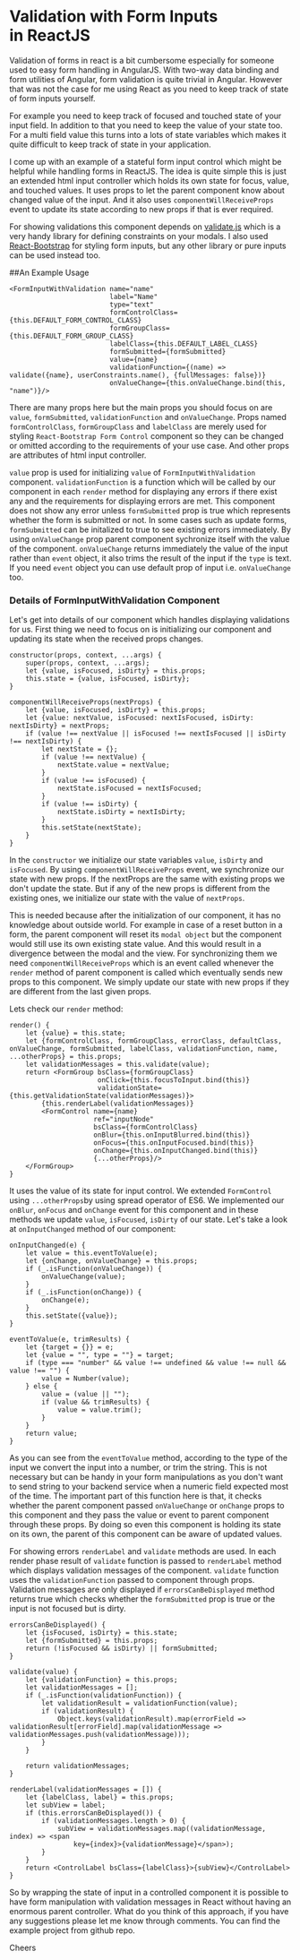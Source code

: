 # Validation with Form Inputs in ReactJS

Validation of forms in react is a bit cumbersome especially for someone used to easy form handling in AngularJS. With two-way data binding and form utilities of Angular, form validation is quite trivial in Angular. However that was not the case for me using React as you need to keep track of state of form inputs yourself.

For example you need to keep track of focused and touched state of your input field. In addition to that you need to keep the value of your state too. For a multi field value this turns into a lots of state variables which makes it quite difficult to keep track of state in your application. 

I come up with an example of a stateful form input control which might be helpful while handling forms in ReactJS. The idea is quite simple this is just an extended html input controller which holds its own state for focus, value, and touched values. It uses props to let the parent component know about changed value of the input. And it also uses `componentWillReceiveProps` event to update its state according to new props if that is ever required.

For showing validations this component depends on [validate.js](http://www.validatejs.org) which is a very handy library for defining constraints on your modals. I also used [React-Bootstrap](https://react-bootstrap.github.io/) for styling form inputs, but any other library or pure inputs can be used instead too.

##An Example Usage

    <FormInputWithValidation name="name"
                             label="Name"
                             type="text"
                             formControlClass={this.DEFAULT_FORM_CONTROL_CLASS}
                             formGroupClass={this.DEFAULT_FORM_GROUP_CLASS}
                             labelClass={this.DEFAULT_LABEL_CLASS}
                             formSubmitted={formSubmitted}
                             value={name}
                             validationFunction={(name) => validate({name}, userConstraints.name(), {fullMessages: false})}
                             onValueChange={this.onValueChange.bind(this, "name")}/>
                             
                            

  There are many props here but the main props you should focus on are `value`, `formSubmitted`, `validationFunction` and `onValueChange`. Props named `formControlClass`, `formGroupClass` and `labelClass` are merely used for styling `React-Bootstrap Form Control` component so they can be changed or omitted according to the requirements of your use case. And other props are attributes of html input controller.
  
  `value` prop is used for initializing `value` of `FormInputWithValidation` component. `validationFunction` is a function which will be called by our component in each `render` method for displaying any errors if there exist any and the requirements for displaying errors are met. This component does not show any error unless `formSubmitted` prop is true which represents whether the form is submitted or not. In some cases such as update forms, `formSubmitted` can be initalized to true to see existing errors immediately. By using `onValueChange` prop parent component sychronize itself with the value of the component. `onValueChange` returns immediately the value of the input rather than `event` object, it also trims the result of the input if the `type` is text. If you need `event` object you can use default prop of input i.e. `onValueChange` too.
  
### Details of FormInputWithValidation Component
  
  Let's get into details of our component which handles displaying validations for us. First thing we need to focus on is initializing our component and updating its state when the received props changes.
  
    constructor(props, context, ...args) {
        super(props, context, ...args);
        let {value, isFocused, isDirty} = this.props;
        this.state = {value, isFocused, isDirty};
    }

    componentWillReceiveProps(nextProps) {
        let {value, isFocused, isDirty} = this.props;
        let {value: nextValue, isFocused: nextIsFocused, isDirty: nextIsDirty} = nextProps;
        if (value !== nextValue || isFocused !== nextIsFocused || isDirty !== nextIsDirty) {
            let nextState = {};
            if (value !== nextValue) {
                nextState.value = nextValue;
            }
            if (value !== isFocused) {
                nextState.isFocused = nextIsFocused;
            }
            if (value !== isDirty) {
                nextState.isDirty = nextIsDirty;
            }
            this.setState(nextState);
        }
    }
    

In the `constructor` we initialize our state variables `value`, `isDirty` and `isFocused`. By using `componentWillReceiveProps` event, we synchronize our state with new props. If the nextProps are the same with existing props we don't update the state. But if any of the new props is different from the existing ones, we initialize our state with the value of `nextProps`. 
    
This is needed because after the initialization of our component, it has no knowledge about outside world. For example in case of a reset button in a form, the parent component will reset its `modal object` but the component would still use its own existing state value. And this would result in a divergence between the modal and the view. For synchronizing them we need `componentWillReceiveProps` which is an event called whenever the `render` method of parent component is called which eventually sends new props to this component. We simply update our state with new props if they are different from the last given props.
    
Lets check our `render` method:
    
    render() {
        let {value} = this.state;
        let {formControlClass, formGroupClass, errorClass, defaultClass, onValueChange, formSubmitted, labelClass, validationFunction, name, ...otherProps} = this.props;
        let validationMessages = this.validate(value);
        return <FormGroup bsClass={formGroupClass}
                          onClick={this.focusToInput.bind(this)}
                          validationState={this.getValidationState(validationMessages)}>
            {this.renderLabel(validationMessages)}
            <FormControl name={name}
                         ref="inputNode"
                         bsClass={formControlClass}
                         onBlur={this.onInputBlurred.bind(this)}
                         onFocus={this.onInputFocused.bind(this)}
                         onChange={this.onInputChanged.bind(this)}
                         {...otherProps}/>
        </FormGroup>
    }
    
It uses the value of its state for input control. We extended `FormControl` using `...otherProps`by using spread operator of ES6. We implemented our `onBlur`, `onFocus` and `onChange` event for this component and in these methods we update `value`, `isFocused`, `isDirty` of our state. Let's take a look at `onInputChanged` method of our component:
    
    onInputChanged(e) {
        let value = this.eventToValue(e);
        let {onChange, onValueChange} = this.props;
        if (_.isFunction(onValueChange)) {
            onValueChange(value);
        }
        if (_.isFunction(onChange)) {
            onChange(e);
        }
        this.setState({value});
    }
    
    eventToValue(e, trimResults) {
        let {target = {}} = e;
        let {value = "", type = ""} = target;
        if (type === "number" && value !== undefined && value !== null && value !== "") {
            value = Number(value);
        } else {
            value = (value || "");
            if (value && trimResults) {
                value = value.trim();
            }
        }
        return value;
    }
    
As you can see from the `eventToValue` method, according to the type of the input we convert the input into a number, or trim the string. This is not necessary but can be handy in your form manipulations as you don't want to send string to your backend service when a numeric field expected most of the time. The important part of this function here is that, it checks whether the parent component passed `onValueChange` or `onChange` props to this component and they pass the value or event to parent component through these props. By doing so even this component is holding its state on its own, the parent of this component can be aware of updated values.

For showing errors `renderLabel` and `validate` methods are used. In each render phase result of `validate` function is passed to `renderLabel` method which displays validation messages of the component. `validate` function uses the `validationFunction` passed to component through props. Validation messages are only displayed if `errorsCanBeDisplayed` method returns true which checks whether the `formSubmitted` prop is true or the input is not focused but is dirty.

    errorsCanBeDisplayed() {
        let {isFocused, isDirty} = this.state;
        let {formSubmitted} = this.props;
        return (!isFocused && isDirty) || formSubmitted;
    }
    
    validate(value) {
        let {validationFunction} = this.props;
        let validationMessages = [];
        if (_.isFunction(validationFunction)) {
            let validationResult = validationFunction(value);
            if (validationResult) {
                Object.keys(validationResult).map(errorField => validationResult[errorField].map(validationMessage => validationMessages.push(validationMessage)));
            }
        }

        return validationMessages;
    }
    
    renderLabel(validationMessages = []) {
        let {labelClass, label} = this.props;
        let subView = label;
        if (this.errorsCanBeDisplayed()) {
            if (validationMessages.length > 0) {
                subView = validationMessages.map((validationMessage, index) => <span
                    key={index}>{validationMessage}</span>);
            }
        }
        return <ControlLabel bsClass={labelClass}>{subView}</ControlLabel>
    }

So by wrapping the state of input in a controlled component it is possible to have form manipulation with validation messages in React without having an enormous parent controller. What do you think of this approach, if you have any suggestions please let me know through comments. You can find the example project from github repo.

Cheers
